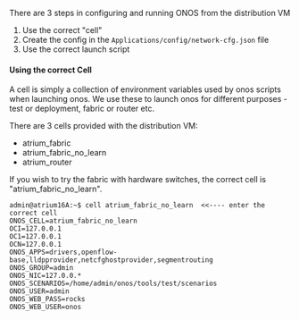 There are 3 steps in configuring and running ONOS from the distribution VM

1. Use the correct "cell"
1. Create the config in the `Applications/config/network-cfg.json` file
1. Use the correct launch script

#### Using the correct Cell

A cell is simply a collection of environment variables used by onos scripts when launching onos. We use these to launch onos for different purposes - test or deployment, fabric or router etc.

There are 3 cells provided with the distribution VM:
* atrium_fabric
* atrium_fabric_no_learn  
* atrium_router

If you wish to try the fabric with hardware switches, the correct cell is "atrium_fabric_no_learn". 

    admin@atrium16A:~$ cell atrium_fabric_no_learn  <<---- enter the correct cell
    ONOS_CELL=atrium_fabric_no_learn
    OCI=127.0.0.1
    OC1=127.0.0.1
    OCN=127.0.0.1
    ONOS_APPS=drivers,openflow-base,lldpprovider,netcfghostprovider,segmentrouting
    ONOS_GROUP=admin
    ONOS_NIC=127.0.0.*
    ONOS_SCENARIOS=/home/admin/onos/tools/test/scenarios
    ONOS_USER=admin
    ONOS_WEB_PASS=rocks
    ONOS_WEB_USER=onos



